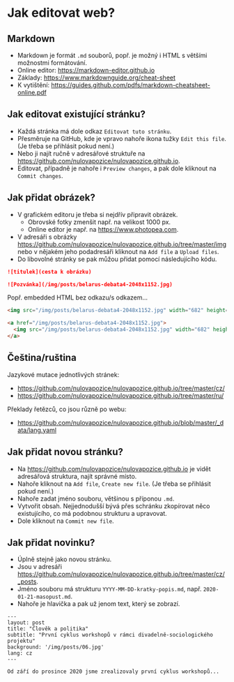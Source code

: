 Jak editovat web?
=================

Markdown
--------

- Markdown je formát `.md` souborů, popř. je možný i HTML s většími možnostmi formátování.
- Online editor: https://markdown-editor.github.io
- Základy: https://www.markdownguide.org/cheat-sheet
- K vytištění: https://guides.github.com/pdfs/markdown-cheatsheet-online.pdf


Jak editovat existující stránku?
-------------------------------

- Každá stránka má dole odkaz `Editovat tuto stránku`.
- Přesměruje na GitHub, kde je vpravo nahoře ikona tužky `Edit this file`. (Je třeba se přihlásit pokud není.)
- Nebo ji najít ručně v adresářové struktuře na https://github.com/nulovapozice/nulovapozice.github.io.
- Editovat, případně je nahoře i `Preview changes`, a pak dole kliknout na `Commit changes`.


Jak přidat obrázek?
-------------------

- V grafickém editoru je třeba si nejdřív připravit obrázek.
    - Obrovské fotky zmenšit např. na velikost 1000 px.
    - Online editor je např. na https://www.photopea.com.
- V adresáři s obrázky https://github.com/nulovapozice/nulovapozice.github.io/tree/master/img nebo v nějakém jeho podadresáři kliknout na `Add file` a `Upload files`.
- Do libovolné stránky se pak můžou přidat pomocí následujícího kódu.

```markdown
![titulek](cesta k obrázku)

![Pozvánka](/img/posts/belarus-debata4-2048x1152.jpg)
```

Popř. embedded HTML bez odkazu/s odkazem...

```html
<img src="/img/posts/belarus-debata4-2048x1152.jpg" width="682" height="384" alt="Pozvánka" />

<a href="/img/posts/belarus-debata4-2048x1152.jpg">
  <img src="/img/posts/belarus-debata4-2048x1152.jpg" width="682" height="384" alt="Pozvánka" />
</a>
```


Čeština/ruština
---------------

Jazykové mutace jednotlivých stránek:

- https://github.com/nulovapozice/nulovapozice.github.io/tree/master/cz/
- https://github.com/nulovapozice/nulovapozice.github.io/tree/master/ru/


Překlady řetězců, co jsou různě po webu:

- https://github.com/nulovapozice/nulovapozice.github.io/blob/master/_data/lang.yaml


Jak přidat novou stránku?
-------------------------

- Na https://github.com/nulovapozice/nulovapozice.github.io je vidět adresářová struktura, najít správné místo.
- Nahoře kliknout na `Add file`, `Create new file`. (Je třeba se přihlásit pokud není.)
- Nahoře zadat jméno souboru, většinou s příponou `.md`. 
- Vytvořit obsah. Nejjednodušší bývá přes schránku zkopírovat něco existujícího, co má podobnou strukturu a upravovat.
- Dole kliknout na `Commit new file`.


Jak přidat novinku?
-------------------

- Úplně stejně jako novou stránku.
- Jsou v adresáři https://github.com/nulovapozice/nulovapozice.github.io/tree/master/cz/_posts.
- Jméno souboru má strukturu `YYYY-MM-DD-kratky-popis.md`, např. `2020-01-21-masopust.md`.
- Nahoře je hlavička a pak už jenom text, který se zobrazí.

```
---
layout: post
title: "Člověk a politika"
subtitle: "První cyklus workshopů v rámci divadelně-sociologického projektu"
background: '/img/posts/06.jpg'
lang: cz
---

Od září do prosince 2020 jsme zrealizovaly první cyklus workshopů...
```
